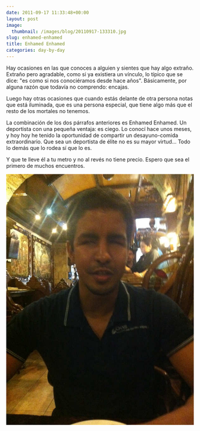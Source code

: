 ```yaml
---
date: 2011-09-17 11:33:48+00:00
layout: post
image:
  thumbnail: /images/blog/20110917-133310.jpg
slug: enhamed-enhamed
title: Enhamed Enhamed
categories: day-by-day
---
```


Hay ocasiones en las que conoces a alguien y sientes que hay algo extraño. Extraño pero agradable, como si ya existiera un vínculo, lo típico que se dice: "es como si nos conociéramos desde hace años". Básicamente, por alguna razón que todavía no comprendo: encajas.

Luego hay otras ocasiones que cuando estás delante de otra persona notas que está iluminada, que es una persona especial, que tiene algo más que el resto de los mortales no tenemos.

La combinación de los dos párrafos anteriores es Enhamed Enhamed. Un deportista con una pequeña ventaja: es ciego. Lo conocí hace unos meses, y hoy hoy he tenido la oportunidad de compartir un desayuno-comida extraordinario. Que sea un deportista de élite no es su mayor virtud... Todo lo demás que lo rodea sí que lo es.

Y que te lleve él a tu metro y no al revés no tiene precio. Espero que sea el primero de muchos encuentros.

[![20110917-133310.jpg](/images/blog/20110917-133310.jpg)](/images/blog/20110917-133310.jpg)
